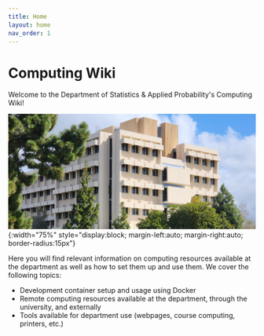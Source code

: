 ```yaml
---
title: Home
layout: home
nav_order: 1
---
```


# Computing Wiki

Welcome to the Department of Statistics & Applied Probability's Computing Wiki!

![South Hall](/assets/images/SH.jpg){:width="75%" style="display:block; margin-left:auto; margin-right:auto; border-radius:15px"}

Here you will find relevant information on computing resources available at the department as well as how to set them up and use them. We cover the following topics:

- Development container setup and usage using Docker
- Remote computing resources available at the department, through the university, and externally
- Tools available for department use (webpages, course computing, printers, etc.)
